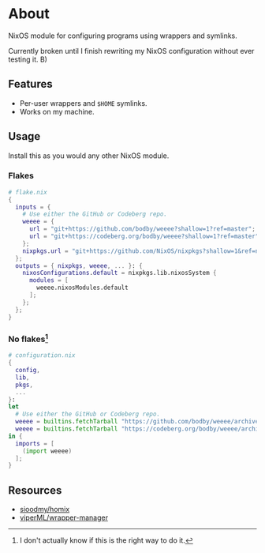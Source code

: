 # About
NixOS module for configuring programs using wrappers and symlinks.

Currently broken until I finish rewriting my NixOS configuration without ever testing it. B)

## Features
- Per-user wrappers and `$HOME` symlinks.
- Works on my machine.

## Usage
Install this as you would any other NixOS module.

### Flakes
```nix
# flake.nix
{
  inputs = {
    # Use either the GitHub or Codeberg repo.
    weeee = {
      url = "git+https://github.com/bodby/weeee?shallow=1?ref=master";
      url = "git+https://codeberg.org/bodby/weeee?shallow=1?ref=master";
    };
    nixpkgs.url = "git+https://github.com/NixOS/nixpkgs?shallow=1&ref=nixos-unstable";
  };
  outputs = { nixpkgs, weeee, ... }: {
    nixosConfigurations.default = nixpkgs.lib.nixosSystem {
      modules = [
        weeee.nixosModules.default
      ];
    };
  };
}
```

### No flakes[^1]
```nix
# configuration.nix
{
  config,
  lib,
  pkgs,
  ...
}:
let
  # Use either the GitHub or Codeberg repo.
  weeee = builtins.fetchTarball "https://github.com/bodby/weeee/archives/refs/head/master.tar.gz";
  weeee = builtins.fetchTarball "https://codeberg.org/bodby/weeee/archive/master.tar.gz";
in {
  imports = [
    (import weeee)
  ];
}
```

## Resources
- [sioodmy/homix](https://github.com/sioodmy/homix)
- [viperML/wrapper-manager](https://github.com/viperML/wrapper-manager)

[^1]: I don't actually know if this is the right way to do it.
